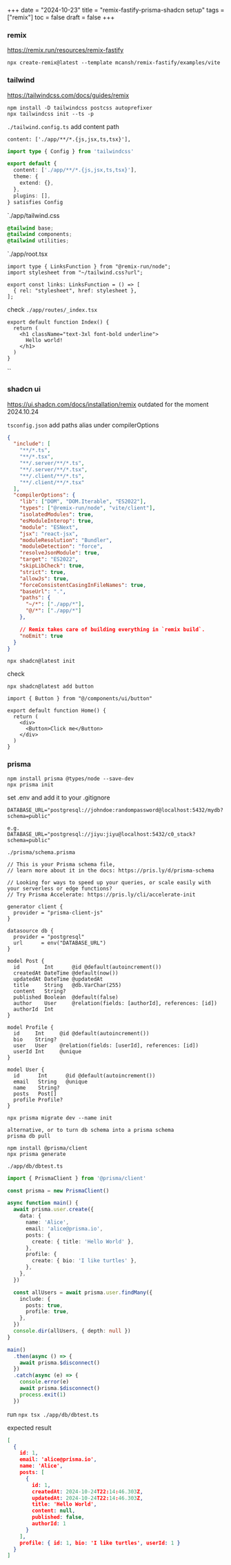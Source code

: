 +++
date = "2024-10-23"
title = "remix-fastify-prisma-shadcn setup"
tags = ["remix"]
toc = false
draft = false
+++

### remix

https://remix.run/resources/remix-fastify

```
npx create-remix@latest --template mcansh/remix-fastify/examples/vite
```

### tailwind

https://tailwindcss.com/docs/guides/remix

```
npm install -D tailwindcss postcss autoprefixer
npx tailwindcss init --ts -p

```

`./tailwind.config.ts`
add content path 
```
content: ['./app/**/*.{js,jsx,ts,tsx}'],
```

```ts
import type { Config } from 'tailwindcss'

export default {
  content: ['./app/**/*.{js,jsx,ts,tsx}'],
  theme: {
    extend: {},
  },
  plugins: [],
} satisfies Config
```

`./app/tailwind.css

```css
@tailwind base;
@tailwind components;
@tailwind utilities;
```
`./app/root.tsx
```tsx
import type { LinksFunction } from "@remix-run/node";
import stylesheet from "~/tailwind.css?url";

export const links: LinksFunction = () => [
  { rel: "stylesheet", href: stylesheet },
];
```

check
`./app/routes/_index.tsx`
```tsx
export default function Index() {
  return (
    <h1 className="text-3xl font-bold underline">
      Hello world!
    </h1>
  )
}
```
``
### shadcn ui

https://ui.shadcn.com/docs/installation/remix outdated for the moment 2024.10.24

`tsconfig.json`
add paths alias under compilerOptions
```json
{
  "include": [
    "**/*.ts",
    "**/*.tsx",
    "**/.server/**/*.ts",
    "**/.server/**/*.tsx",
    "**/.client/**/*.ts",
    "**/.client/**/*.tsx"
  ],
  "compilerOptions": {
    "lib": ["DOM", "DOM.Iterable", "ES2022"],
    "types": ["@remix-run/node", "vite/client"],
    "isolatedModules": true,
    "esModuleInterop": true,
    "module": "ESNext",
    "jsx": "react-jsx",
    "moduleResolution": "Bundler",
    "moduleDetection": "force",
    "resolveJsonModule": true,
    "target": "ES2022",
    "skipLibCheck": true,
    "strict": true,
    "allowJs": true,
    "forceConsistentCasingInFileNames": true,
    "baseUrl": ".",
    "paths": {
      "~/*": ["./app/*"],
      "@/*": ["./app/*"]
    },

    // Remix takes care of building everything in `remix build`.
    "noEmit": true
  }
}

```

```
npx shadcn@latest init
```

check

```
npx shadcn@latest add button
```

```tsx
import { Button } from "@/components/ui/button"

export default function Home() {
  return (
    <div>
      <Button>Click me</Button>
    </div>
  )
}

```

### prisma

```
npm install prisma @types/node --save-dev
npx prisma init
```

set .env and add it to your .gitignore

```
DATABASE_URL="postgresql://johndoe:randompassword@localhost:5432/mydb?schema=public"

e.g.
DATABASE_URL="postgresql://jiyu:jiyu@localhost:5432/c0_stack?schema=public"
```

`./prisma/schema.prisma`

```
// This is your Prisma schema file,
// learn more about it in the docs: https://pris.ly/d/prisma-schema

// Looking for ways to speed up your queries, or scale easily with your serverless or edge functions?
// Try Prisma Accelerate: https://pris.ly/cli/accelerate-init

generator client {
  provider = "prisma-client-js"
}

datasource db {
  provider = "postgresql"
  url      = env("DATABASE_URL")
}

model Post {
  id        Int      @id @default(autoincrement())
  createdAt DateTime @default(now())
  updatedAt DateTime @updatedAt
  title     String   @db.VarChar(255)
  content   String?
  published Boolean  @default(false)
  author    User     @relation(fields: [authorId], references: [id])
  authorId  Int
}

model Profile {
  id     Int     @id @default(autoincrement())
  bio    String?
  user   User    @relation(fields: [userId], references: [id])
  userId Int     @unique
}

model User {
  id      Int      @id @default(autoincrement())
  email   String   @unique
  name    String?
  posts   Post[]
  profile Profile?
}
```

```
npx prisma migrate dev --name init

alternative, or to turn db schema into a prisma schema
prisma db pull
```

```
npm install @prisma/client
npx prisma generate
```

`./app/db/dbtest.ts`

```ts
import { PrismaClient } from '@prisma/client'

const prisma = new PrismaClient()

async function main() {
  await prisma.user.create({
    data: {
      name: 'Alice',
      email: 'alice@prisma.io',
      posts: {
        create: { title: 'Hello World' },
      },
      profile: {
        create: { bio: 'I like turtles' },
      },
    },
  })

  const allUsers = await prisma.user.findMany({
    include: {
      posts: true,
      profile: true,
    },
  })
  console.dir(allUsers, { depth: null })
}

main()
  .then(async () => {
    await prisma.$disconnect()
  })
  .catch(async (e) => {
    console.error(e)
    await prisma.$disconnect()
    process.exit(1)
  })
```

run 
`npx tsx ./app/db/dbtest.ts` 

expected result

```json
[
  {
    id: 1,
    email: 'alice@prisma.io',
    name: 'Alice',
    posts: [
      {
        id: 1,
        createdAt: 2024-10-24T22:14:46.303Z,
        updatedAt: 2024-10-24T22:14:46.303Z,
        title: 'Hello World',
        content: null,
        published: false,
        authorId: 1
      }
    ],
    profile: { id: 1, bio: 'I like turtles', userId: 1 }
  }
]
```

